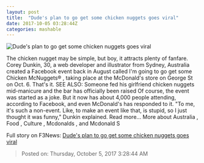 ```yaml
---
layout: post
title:  "Dude's plan to go get some chicken nuggets goes viral"
date: 2017-10-05 03:28:44Z
categories: mashable
---
```


![Dude's plan to go get some chicken nuggets goes viral](https://i.amz.mshcdn.com/hYiZGW9VbMCgVQI8tYSXDBzEZ7s=/1200x630/2017%2F10%2F05%2F18%2F5195c25c0fdd466a867f09ec17ad217d.e2747.jpg)

The chicken nugget may be simple, but boy, it attracts plenty of fanfare. Corey Dunkin, 30, a web developer and illustrator from Sydney, Australia created a Facebook event back in August called I'm going to go get some Chicken McNuggets® , taking place at the McDonald's store on George St on Oct. 6. That's it. SEE ALSO: Someone fed his girlfriend chicken nuggets mid-manicure and the bar has officially been raised Of course, the event was started as a joke. But it now has about 4,000 people attending, according to Facebook, and even McDonald's has responded to it. "To me, it's such a non-event. Like, to make an event like that, is stupid, so I just thought it was funny," Dunkin explained. Read more... More about Australia , Food , Culture , Mcdonalds , and Mcdonald S


Full story on F3News: [Dude's plan to go get some chicken nuggets goes viral](http://www.f3nws.com/n/NkAMvC)

> Posted on: Thursday, October 5, 2017 3:28:44 AM

